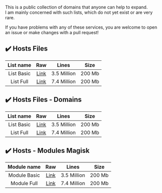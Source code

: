 This is a public collection of domains that anyone can help to expand.  
I am mainly concerned with such lists, which do not yet exist or are very rare.  

If you have problems with any of these services, you are welcome to open an issue or make changes with a pull request!  

## ✔️ Hosts Files

| List name | Raw | Lines | Size |
| :----: | :----: | :----: | :----: |
| List Basic | [Link](https://perflyst.github.io/PiHoleBlocklist/AmazonFireTV.txt) | 3.5 Million | 200 Mb |
| List Full | [Link](https://perflyst.github.io/PiHoleBlocklist/SessionReplay.txt) | 7.4 Million | 200 Mb |


## ✔️ Hosts Files - Domains

| List name | Raw | Lines | Size |
| :----: | :----: | :----: | :----: |
| List Basic | [Link](https://perflyst.github.io/PiHoleBlocklist/AmazonFireTV.txt) | 3.5 Million | 200 Mb |
| List Full | [Link](https://perflyst.github.io/PiHoleBlocklist/SessionReplay.txt) | 7.4 Million | 200 Mb |

## ✔️ Hosts - Modules Magisk

| Module name | Raw | Lines | Size |
| :----: | :----: | :----: | :----: |
| Module Basic | [Link](https://perflyst.github.io/PiHoleBlocklist/AmazonFireTV.txt) | 3.5 Million | 200 Mb |
| Module Full | [Link](https://perflyst.github.io/PiHoleBlocklist/SessionReplay.txt) | 7.4 Million | 200 Mb |
